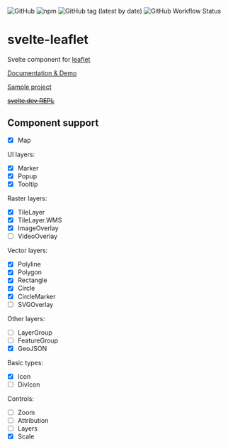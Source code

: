 ![GitHub](https://img.shields.io/github/license/ngyewch/svelte-leaflet)
![npm](https://img.shields.io/npm/v/svelte-leafletjs)
![GitHub tag (latest by date)](https://img.shields.io/github/v/tag/ngyewch/svelte-leaflet)
![GitHub Workflow Status](https://img.shields.io/github/workflow/status/ngyewch/svelte-leaflet/Node.js%20CI)

# svelte-leaflet

Svelte component for [leaflet](https://leafletjs.com/)

[Documentation & Demo](https://ngyewch.github.io/svelte-leaflet/)

[Sample project](https://github.com/ngyewch/svelte-leaflet-test)

~~[svelte.dev REPL](https://svelte.dev/repl/e1d146cf3f964533a1a296dc5e08436c?version=3.25.1)~~

## Component support

- [x] Map

UI layers:
- [x] Marker
- [x] Popup
- [x] Tooltip

Raster layers:
- [x] TileLayer
- [x] TileLayer.WMS
- [x] ImageOverlay
- [ ] VideoOverlay

Vector layers:
- [x] Polyline
- [x] Polygon
- [x] Rectangle
- [x] Circle
- [x] CircleMarker
- [ ] SVGOverlay

Other layers:
- [ ] LayerGroup
- [ ] FeatureGroup
- [x] GeoJSON

Basic types:
- [x] Icon
- [ ] DivIcon

Controls:
- [ ] Zoom
- [ ] Attribution
- [ ] Layers
- [x] Scale
